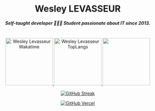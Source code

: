 # <section align="center"><strong>Wesley LEVASSEUR</strong></section>

##### <section align="center">Self-taught developer 👨🏻‍💻 Student passionate about IT since 2013.</section>
#

<div>
<section align="center">

  <a href="https://github.com/git-init-wesley">
    <img alt="Wesley Levasseur Wakatime" height="150em" src="https://github-readme-stats.vercel.app/api?username=git-init-wesley&include_all_commits=true&count_private=true&show_icons=true&theme=github_dark"/>
  </a>
  
  <a href="https://wakatime.com/@kanekireal">
    <img alt="Wesley Levasseur TopLangs" height="150em" src="https://github-readme-stats.vercel.app/api/top-langs/?username=git-init-wesley&langs_count=10&layout=compac&include_all_commits=true&count_private=true&show_icons=true&theme=github_dark"/>
  </a>
  
  <a href="https://wakatime.com/@kanekireal">
    <img height="150em" src="https://github-readme-stats.vercel.app/api/wakatime?username=kanekireal&layout=compact&include_all_commits=true&count_private=true&show_icons=true&theme=github_dark"/>
    </a>

</section>

<section align="center">

[![GitHub Streak](https://github-readme-streak-stats.herokuapp.com?user=git-init-wesley&theme=github-dark-blue&hide_border=true&date_format=n%2Fj%5B%2FY%5D&border=DDDDDD)](https://git.io/streak-stats)

</section>

<section align="center">

[![GitHub Vercel](https://github-profile-trophy.vercel.app/?username=git-init-wesley&theme=darkhub)](https://github-profile-trophy.vercel.app)

</section>
</div>
